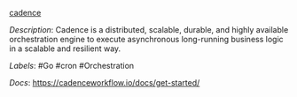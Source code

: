 [cadence](https://github.com/uber/cadence)

*Description*: Cadence is a distributed, scalable, durable, and highly available orchestration engine to execute asynchronous long-running business logic in a scalable and resilient way.

*Labels*: #Go #cron #Orchestration

*Docs*: https://cadenceworkflow.io/docs/get-started/
